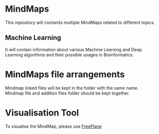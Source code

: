 # MindMaps

This repository will containts multiple MindMaps related to different topics.

## Machine Learning

It will contain information about various Machine Learning and Deep Learning algorithms and their possible usages in Bioinformatics.


# MindMaps file arrangements

Mindmap linked files will be kept in the folder with the same name. Mindmap file and addition files folder should be kept together.



# Visualisation Tool

To visualise the MindMap, please use [FreePlane](https://sourceforge.net/projects/freeplane) 

